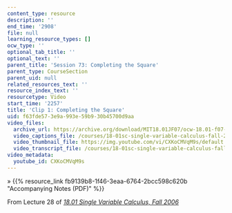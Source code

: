 ```yaml
---
content_type: resource
description: ''
end_time: '2908'
file: null
learning_resource_types: []
ocw_type: ''
optional_tab_title: ''
optional_text: ''
parent_title: 'Session 73: Completing the Square'
parent_type: CourseSection
parent_uid: null
related_resources_text: ''
resource_index_text: ''
resourcetype: Video
start_time: '2257'
title: 'Clip 1: Completing the Square'
uid: f63fde57-3e9a-993e-59b9-30b45700d9aa
video_files:
  archive_url: https://archive.org/download/MIT18.01JF07/ocw-18.01-f07-lec28_300k.mp4
  video_captions_file: /courses/18-01sc-single-variable-calculus-fall-2010/eb5a31e273bf520aaf55b937e2222ff8_CXKoCMVqM9s.vtt
  video_thumbnail_file: https://img.youtube.com/vi/CXKoCMVqM9s/default.jpg
  video_transcript_file: /courses/18-01sc-single-variable-calculus-fall-2010/8fc96b6d22aca763de12b80dbcb53817_CXKoCMVqM9s.pdf
video_metadata:
  youtube_id: CXKoCMVqM9s
---
```


» {{% resource_link fb9139b8-1f46-3eaa-6764-2bcc598c620b "Accompanying Notes (PDF)" %}}

From Lecture 28 of [_18.01 Single Variable Calculus, Fall 2006_](/courses/18-01-single-variable-calculus-fall-2006/video_galleries/video-lectures)

